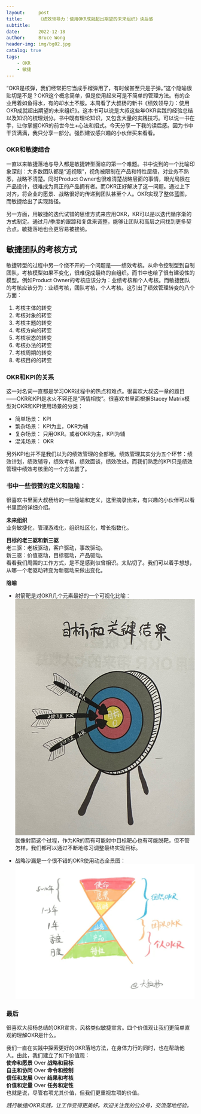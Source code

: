 ```yaml
---
layout:     post
title:      《绩效领导力：使用OKR成就超出期望的未来组织》读后感
subtitle:   
date:       2022-12-18
author:     Bruce Wong
header-img: img/bg02.jpg
catalog: true
tags:
    - OKR
    - 敏捷
---
```


“OKR是核弹，我们经常把它当成手榴弹用了，有时候甚至只是子弹。”这个隐喻很贴切是不是？OKR这个概念简单，但是使用起来可是不简单的管理方法。有的企业用着如鱼得水，有的却水土不服。本周看了大叔杨的新书《绩效领导力：使用OKR成就超出期望的未来组织》。这本书可以说是大叔这些年OKR实践的经验总结以及知识的梳理划分。书中既有理论知识，又包含大量的实践技巧。可以说一书在手，让你掌握OKR的前世今生+心法和招式。今天分享一下我的读后感。因为书中干货满满，我只分享一部分。强烈建议感兴趣的小伙伴买来看看。 

### OKR和敏捷结合  
一直以来敏捷落地与导入都是敏捷转型面临的第一个难题。书中说到的一个比喻印象深刻：大多数团队都是“近视眼”，视角被限制在产品和特性层级，对业务不熟悉，战略不清楚。同时Product Owner也很难清楚战略层面的事情，眼光局限在产品设计，很难成为真正的产品拥有者。而OKR正好解决了这一问题。通过上下对齐，将企业的愿景、战略很好的传递到团队甚至个人。OKR实现了整体蓝图，而敏捷给出了实现路径。  

另一方面，用敏捷的迭代试错的思维方式来应用OKR，KR可以是以迭代循序渐的方式制定。通过月/季度的跟踪和复盘来调整，能够让团队和高层之间找到更多契合点。敏捷落地也会更容易被接纳。  

## 敏捷团队的考核方式  
敏捷转型的过程中另一个绕不开的一个问题是——绩效考核。从命令控制型到自制团队，考核模型如果不变化，很难促成最终的自组织。而书中也给了很有建设性的模型。例如Product Owner的考核应该分为：业绩考核和个人考核。而敏捷团队的考核应该分为：业绩考核，团队考核，个人考核。这引出了绩效管理转变的八个方面：  
1. 考核主体的转变  
2. 考核对象的转变  
3. 考核主题的转变  
4. 考核方向的转变  
5. 考核状态的转变  
6. 考核办法的转变  
7. 考核周期的转变  
8. 考核目的的转变 

### OKR和KPI的关系  
这一对名词一直都是学习OKR过程中的热点和难点。很喜欢大叔这一章的题目——OKR和KPI是水火不容还是“两情相悦”。很喜欢书里面根据Stacey Matrix模型对OKR和KPI使用场景的分类：  
+ 简单场景： KPI  
+ 繁杂场景： KPI为主，OKR为辅  
+ 复杂场景： 只用OKR。或者OKR为主，KPI为辅  
+ 混沌场景： OKR  

另外KPI也并不是我们以为的绩效管理的全部哦。绩效管理其实分为五个环节：绩效计划，绩效辅导，绩效考核，绩效面谈，绩效改进。而我们熟悉的KPI只是绩效管理中绩效考核里的一个方法罢了。    

### 书中一些很赞的定义和隐喻： 
很喜欢书里面大叔杨给的一些隐喻和定义，这里摘录出来，有兴趣的小伙伴可以看书里面的详细介绍。 

**未来组织**  
业务敏捷化，管理游戏化，组织社区化，增长指数化。  

**目标的老三驱和新三驱**  
老三驱：老板驱动，客户驱动，事故驱动。  
新三驱：价值驱动，目标驱动，产品驱动。  
看看我们周围的工作方式，是不是感到似曾相识。太贴切了。我们可以着手想想，从哪一个老驱动转变为新驱动来做出变化。

**隐喻**  
+ 射箭靶是对OKR几个元素最好的一个可视化比喻：  
![OKR Target](/img/OKR/target.jpg)  
就像射箭这个过程，作为KR的箭有可能射中目标靶心也有可能脱靶，但不管怎样，我们都可以通过不断地练习调整最终实现目标。  

+ 战略沙漏是一个很不错的OKR使用动态全景图：  
![OKR strategy](/img/OKR/strategy.png)  

### 最后  
很喜欢大叔杨总结的OKR宣言。风格类似敏捷宣言。四个价值观让我们更简单直观的理解OKR是什么。

我们一直在实践中探索更好的OKR落地方法，在身体力行的同时，也在帮助他人。由此，我们建立了如下价值观：  
**使命和愿景** Over **战略和目标**  
**自主和协同** Over **命令和控制**  
**信任和发展** Over **结果和考核**  
**价值和定量** Over **任务和定性**  
也就是说，尽管右项尤其价值，但我们更重视左项的价值。  


*践行敏捷/OKR实践，让工作变得更美好。欢迎关注我的公众号，交流落地经验。*
